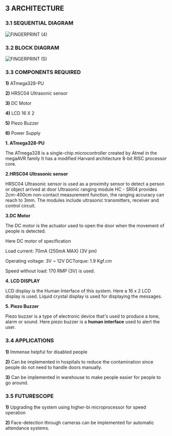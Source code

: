 ## 3 ARCHITECTURE
### 3.1 SEQUENTIAL DIAGRAM

![FINGERPRINT (4)](https://user-images.githubusercontent.com/98818008/155772453-bbb97374-af1d-470f-a303-355abacfd2eb.jpg)


### 3.2 BLOCK DIAGRAM

![FINGERPRINT (5)](https://user-images.githubusercontent.com/98818008/155772571-546703b2-0e48-4261-8089-974ba90b74e5.jpg)


### 3.3 COMPONENTS REQUIRED
**1)** ATmega328-PU

**2)** HRSC04 Ultrasonic sensor

**3)** DC Motor

**4)** LCD 16 X 2

**5)** Piezo Buzzer


**6)** Power Supply

**1. ATmega328-PU**

The ATmega328 is a single-chip microcontroller created by Atmel in the megaAVR family It has a modified Harvard architecture 8-bit RISC processor core.

**2.HRSC04 Ultrasonic sensor**

HRSC04 Ultrasonic sensor is used as a proximity sensor to detect a    person or object arrived at door
Ultrasonic ranging module HC - SR04 provides 2cm-400cm non-contact measurement function, the ranging accuracy can reach to 3mm. The modules include ultrasonic transmitters, receiver and control circuit.

**3.DC Motor**

The DC motor is the actuator used to open the door when the movement of people is detected.

Here DC motor of specification 

Load current: 70mA (250mA MAX) (3V pm)
          
Operating voltage: 3V ~ 12V DCTorque: 1.9 Kgf.cm
          
Speed without load: 170 RMP (3V) is  used.


**4. LCD DISPLAY**
         
  LCD display is the Human Interface of this system. Here a 16 x 2 LCD display is used. Liquid crystal display is used for displaying the messages. 

**5. Piezo Buzzer**

 Piezo buzzer is a type of electronic device that's used to produce a tone, alarm or sound.
Here piezo buzzer is a **human interface** used to alert  the user.

### 3.4 APPLICATIONS

**1)** Immense helpful for disabled people

**2)** Can be implemented in hospitals to reduce the contamination since people do not need to 
handle doors manually.

**3)** Can be implemented in warehouse to make people easier for people to go around.

### 3.5 FUTURESCOPE
 **1)** Upgrading the system using higher-bi microprocessor for speed operation

**2)** Face-detection through cameras can be implemented for automatic attendance systems.
